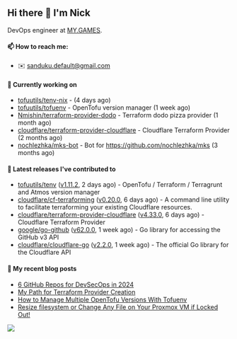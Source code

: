 ## Hi there 👋 I'm Nick

DevOps engineer at [MY.GAMES](https://my.games/).

#### 📫 How to reach me:

- ✉️ sanduku.default@gmail.com

#### 👷 Currently working on


- [tofuutils/tenv-nix](https://github.com/tofuutils/tenv-nix) -  (4 days ago)
- [tofuutils/tofuenv](https://github.com/tofuutils/tofuenv) - OpenTofu version manager (1 week ago)
- [Nmishin/terraform-provider-dodo](https://github.com/Nmishin/terraform-provider-dodo) - Terraform dodo pizza provider (1 month ago)
- [cloudflare/terraform-provider-cloudflare](https://github.com/cloudflare/terraform-provider-cloudflare) - Cloudflare Terraform Provider (2 months ago)
- [nochlezhka/mks-bot](https://github.com/nochlezhka/mks-bot) - Bot for https://github.com/nochlezhka/mks (3 months ago)

#### 🔭 Latest releases I've contributed to

- [tofuutils/tenv](https://github.com/tofuutils/tenv) ([v1.11.2](https://github.com/tofuutils/tenv/releases/tag/v1.11.2), 2 days ago) - OpenTofu / Terraform / Terragrunt and Atmos version manager
- [cloudflare/cf-terraforming](https://github.com/cloudflare/cf-terraforming) ([v0.20.0](https://github.com/cloudflare/cf-terraforming/releases/tag/v0.20.0), 6 days ago) - A command line utility to facilitate terraforming your existing Cloudflare resources.
- [cloudflare/terraform-provider-cloudflare](https://github.com/cloudflare/terraform-provider-cloudflare) ([v4.33.0](https://github.com/cloudflare/terraform-provider-cloudflare/releases/tag/v4.33.0), 6 days ago) - Cloudflare Terraform Provider
- [google/go-github](https://github.com/google/go-github) ([v62.0.0](https://github.com/google/go-github/releases/tag/v62.0.0), 1 week ago) - Go library for accessing the GitHub v3 API
- [cloudflare/cloudflare-go](https://github.com/cloudflare/cloudflare-go) ([v2.2.0](https://github.com/cloudflare/cloudflare-go/releases/tag/v2.2.0), 1 week ago) - The official Go library for the Cloudflare API

#### 📜 My recent blog posts
- [6 GitHub Repos for DevSecOps in 2024](https://hackernoon.com/6-github-repos-for-devsecops-in-2024)
- [My Path for Terraform Provider Creation](https://hackernoon.com/my-path-for-terraform-provider-creation)
- [How to Manage Multiple OpenTofu Versions With Tofuenv](https://hackernoon.com/how-to-manage-multiple-opentofu-versions-with-tofuenv)
- [Resize filesystem or Change Any File on Your Proxmox VM if Locked Out!](https://hackernoon.com/resize-filesystem-or-change-any-file-on-your-proxmox-vm-if-locked-out)

![](https://komarev.com/ghpvc/?username=Nmishin&color=green)
